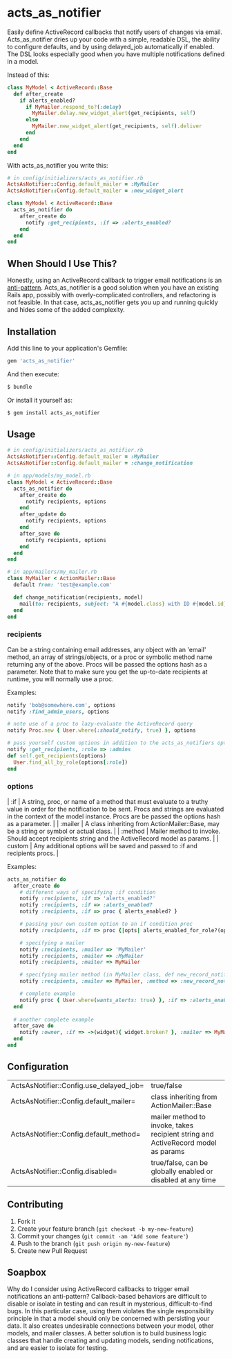 # acts_as_notifier

Easily define ActiveRecord callbacks that notify users of changes via email. Acts_as_notifier dries up your code with
a simple, readable DSL, the ability to configure defaults, and by using delayed_job automatically if enabled. The DSL
looks especially good when you have multiple notifications defined in a model.

Instead of this:

```ruby
class MyModel < ActiveRecord::Base
  def after_create
    if alerts_enabled?
      if MyMailer.respond_to?(:delay)
        MyMailer.delay.new_widget_alert(get_recipients, self)
      else
        MyMailer.new_widget_alert(get_recipients, self).deliver
      end
    end
  end
end
```

With acts_as_notifier you write this:

```ruby
# in config/initializers/acts_as_notifier.rb
ActsAsNotifier::Config.default_mailer = :MyMailer
ActsAsNotifier::Config.default_mailer = :new_widget_alert

class MyModel < ActiveRecord::Base
  acts_as_notifier do
    after_create do
      notify :get_recipients, :if => :alerts_enabled?
    end
  end
end
```

## When Should I Use This?

Honestly, using an ActiveRecord callback to trigger email notifications is an [anti-pattern](#soapbox).
Acts_as_notifier is a good solution when you have an existing Rails app, possibly with overly-complicated controllers,
and refactoring is not feasible. In that case, acts_as_notifier gets you up and running quickly and hides some of the
added complexity.

## Installation

Add this line to your application's Gemfile:

```ruby
gem 'acts_as_notifier'
```

And then execute:

```ruby
$ bundle
```

Or install it yourself as:

```ruby
$ gem install acts_as_notifier
```

## Usage

```ruby
# in config/initializers/acts_as_notifier.rb
ActsAsNotifier::Config.default_mailer = :MyMailer
ActsAsNotifier::Config.default_mailer = :change_notification

# in app/models/my_model.rb
class MyModel < ActiveRecord::Base
  acts_as_notifier do
    after_create do
      notify recipients, options
    end
    after_update do
      notify recipients, options
    end
    after_save do
      notify recipients, options
    end
  end
end

# in app/mailers/my_mailer.rb
class MyMailer < ActionMailer::Base
  default from: 'test@example.com'

  def change_notification(recipients, model)
    mail(to: recipients, subject: "A #{model.class} with ID #{model.id} was changed")
  end
end
```

### recipients

Can be a string containing email addresses, any object with an 'email' method, an array of strings/objects,
or a proc or symbolic method name returning any of the above. Procs will be passed the options hash as a parameter.
Note that to make sure you get the up-to-date recipients at runtime, you will normally use a proc.

Examples:

```ruby
notify 'bob@somewhere.com', options
notify :find_admin_users, options

# note use of a proc to lazy-evaluate the ActiveRecord query
notify Proc.new { User.where(:should_notify, true) }, options

# pass yourself custom options in addition to the acts_as_notifiers options
notify :get_recipients, :role => :admins
def self.get_recipients(options)
  User.find_all_by_role(options[:role])
end
```

### options

| :if | A string, proc, or name of a method that must evaluate to a truthy value in order for the notification to be sent. Procs and strings are evaluated in the context of the model instance. Procs are be passed the options hash as a parameter. |
| :mailer | A class inheriting from ActionMailer::Base, may be a string or symbol or actual class. |
| :method | Mailer method to invoke. Should accept recipients string and the ActiveRecord model as params. |
| custom | Any additional options will be saved and passed to :if and recipients procs. |

Examples:


```ruby
acts_as_notifier do
  after_create do
    # different ways of specifying :if condition
    notify :recipients, :if => 'alerts_enabled?'
    notify :recipients, :if => :alerts_enabled?
    notify :recipients, :if => proc { alerts_enabled? }

    # passing your own custom option to an if condition proc
    notify :recipients, :if => proc {|opts| alerts_enabled_for_role?(opts[:role]) }, :role => :admin

    # specifying a mailer
    notify :recipients, :mailer => 'MyMailer'
    notify :recipients, :mailer => :MyMailer
    notify :recipients, :mailer => MyMailer

    # specifying mailer method (in MyMailer class, def new_record_notification(recipients, model))
    notify :recipients, :mailer => MyMailer, :method => :new_record_notification

    # complete example
    notify proc { User.where(wants_alerts: true) }, :if => :alerts_enabled?, :mailer => MyMailer, :method => :new_widget_alert
  end
                                                                                  x
  # another complete example
  after_save do
    notify :owner, :if => ->(widget){ widget.broken? }, :mailer => MyMailer, :method => :broken_widget_alert
  end
end
```

## Configuration

<table>
<tr><td>ActsAsNotifier::Config.use_delayed_job=</td><td>true/false</td></tr>
<tr><td>ActsAsNotifier::Config.default_mailer=</td><td>class inheriting from ActionMailer::Base</td></tr>
<tr><td>ActsAsNotifier::Config.default_method=</td><td>mailer method to invoke, takes recipient string and ActiveRecord model as params</td></tr>
<tr><td>ActsAsNotifier::Config.disabled=</td><td>true/false, can be globally enabled or disabled at any time</td></tr>
</table>

## Contributing

1. Fork it
2. Create your feature branch (`git checkout -b my-new-feature`)
3. Commit your changes (`git commit -am 'Add some feature'`)
4. Push to the branch (`git push origin my-new-feature`)
5. Create new Pull Request

## <a name="soapbox"></a>Soapbox

Why do I consider using ActiveRecord callbacks to trigger email notifications an anti-pattern? Callback-based behaviors
are difficult to disable or isolate in testing and can result in mysterious, difficult-to-find bugs. In this particular
case, using them violates the single responsibility principle in that a model should only be concerned with persisting
your data. It also creates undesirable connections between your model, other models, and mailer classes. A better
solution is to build business logic classes that handle creating and updating models, sending notifications, and are
easier to isolate for testing.
